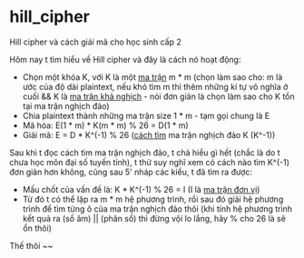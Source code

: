 # hill_cipher
Hill cipher và cách giải mã cho học sinh cấp 2

Hôm nay t tìm hiểu về Hill cipher và đây là cách nó hoạt động: 
- Chọn một khóa K, với K là một [ma trận](vi.wikipedia.org/wiki/Ma_trận_(toán_học)#Định_nghĩa) m * m (chọn làm sao cho: m là ước của độ dài plaintext, nếu khó tìm m thì thêm những kí tự vô nghĩa ở cuối && K là [ma trận khả nghịch](vi.wikipedia.org/wiki/Ma_trận_khả_nghịch) - nói đơn giản là chọn làm sao cho K tồn tại ma trận nghịch đảo)
- Chia plaintext thành những ma trận size 1 * m - tạm gọi chung là E
- Mã hóa: E(1 * m) * K(m * m) % 26 = D(1 * m)
- Giải mã: E = D * K^(-1) % 26 ([cách tìm](vi.wikipedia.org/wiki/Ma_trận_khả_nghịch#Tìm_ma_trận_nghịch_đảo) ma trận nghịch đảo K (K^-1))

Sau khi t đọc cách tìm ma trận nghịch đảo, t chả hiểu gì hết (chắc là do t chưa học môn đại số tuyến tính), t thử suy nghĩ xem có cách nào tìm K^(-1) đơn giản hơn không, cũng sau 5' nháp các kiểu, t đã tìm ra được:
- Mấu chốt của vấn đề là: K * K^(-1) % 26 = I (I là [ma trận đơn vị](vi.wikipedia.org/wiki/Ma_trận_(toán_học)#Ma_trận_đơn_vị))
- Từ đó t có thể lập ra m * m hệ phương trình, rồi sau đó giải hệ phương trình để tìm từng ô của ma trận nghịch đảo thôi (khi tính hệ phương trình kết quả ra (số âm) || (phân số) thì đừng vội lo lắng, hãy % cho 26 là sẽ ổn thôi)

Thế thôi ~~


